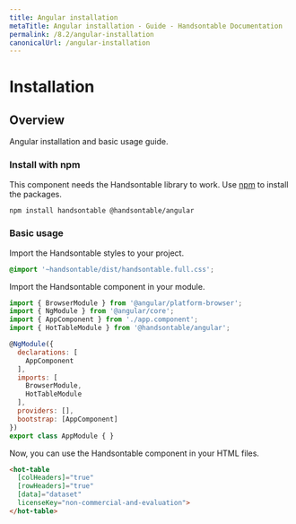 ```yaml
---
title: Angular installation
metaTitle: Angular installation - Guide - Handsontable Documentation
permalink: /8.2/angular-installation
canonicalUrl: /angular-installation
---
```


# Installation

## Overview
Angular installation and basic usage guide.

### Install with npm

This component needs the Handsontable library to work. Use [npm](https://www.npmjs.com/package/@handsontable/angular) to install the packages.

```bash
npm install handsontable @handsontable/angular
```

### Basic usage

Import the Handsontable styles to your project.

```scss
@import '~handsontable/dist/handsontable.full.css';
```

Import the Handsontable component in your module.

```js
import { BrowserModule } from '@angular/platform-browser';
import { NgModule } from '@angular/core';
import { AppComponent } from './app.component';
import { HotTableModule } from '@handsontable/angular';

@NgModule({
  declarations: [
    AppComponent
  ],
  imports: [
    BrowserModule,
    HotTableModule
  ],
  providers: [],
  bootstrap: [AppComponent]
})
export class AppModule { }
```

Now, you can use the Handsontable component in your HTML files.

```html
<hot-table
  [colHeaders]="true"
  [rowHeaders]="true"
  [data]="dataset"
  licenseKey="non-commercial-and-evaluation">
</hot-table>
```
